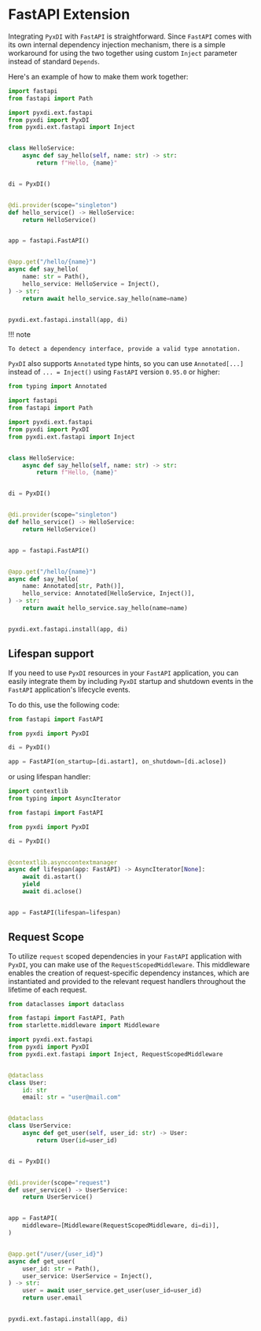 # FastAPI Extension

Integrating `PyxDI` with `FastAPI` is straightforward. Since `FastAPI` comes with its own internal dependency injection
mechanism, there is a simple workaround for using the two together using custom `Inject` parameter instead of standard `Depends`.

Here's an example of how to make them work together:


```python
import fastapi
from fastapi import Path

import pyxdi.ext.fastapi
from pyxdi import PyxDI
from pyxdi.ext.fastapi import Inject


class HelloService:
    async def say_hello(self, name: str) -> str:
        return f"Hello, {name}"


di = PyxDI()


@di.provider(scope="singleton")
def hello_service() -> HelloService:
    return HelloService()


app = fastapi.FastAPI()


@app.get("/hello/{name}")
async def say_hello(
    name: str = Path(),
    hello_service: HelloService = Inject(),
) -> str:
    return await hello_service.say_hello(name=name)


pyxdi.ext.fastapi.install(app, di)
```

!!! note

    To detect a dependency interface, provide a valid type annotation.

`PyxDI` also supports `Annotated` type hints, so you can use `Annotated[...]` instead of `... = Inject()` using `FastAPI` version `0.95.0` or higher:

```python
from typing import Annotated

import fastapi
from fastapi import Path

import pyxdi.ext.fastapi
from pyxdi import PyxDI
from pyxdi.ext.fastapi import Inject


class HelloService:
    async def say_hello(self, name: str) -> str:
        return f"Hello, {name}"


di = PyxDI()


@di.provider(scope="singleton")
def hello_service() -> HelloService:
    return HelloService()


app = fastapi.FastAPI()


@app.get("/hello/{name}")
async def say_hello(
    name: Annotated[str, Path()],
    hello_service: Annotated[HelloService, Inject()],
) -> str:
    return await hello_service.say_hello(name=name)


pyxdi.ext.fastapi.install(app, di)
```


## Lifespan support

If you need to use `PyxDI` resources in your `FastAPI` application, you can easily integrate them by including `PyxDI`
startup and shutdown events in the `FastAPI` application's lifecycle events.

To do this, use the following code:

```python
from fastapi import FastAPI

from pyxdi import PyxDI

di = PyxDI()

app = FastAPI(on_startup=[di.astart], on_shutdown=[di.aclose])
```

or using lifespan handler:

```python
import contextlib
from typing import AsyncIterator

from fastapi import FastAPI

from pyxdi import PyxDI

di = PyxDI()


@contextlib.asynccontextmanager
async def lifespan(app: FastAPI) -> AsyncIterator[None]:
    await di.astart()
    yield
    await di.aclose()


app = FastAPI(lifespan=lifespan)
```


## Request Scope

To utilize `request` scoped dependencies in your `FastAPI` application with `PyxDI`, you can make use of the
`RequestScopedMiddleware`. This middleware enables the creation of request-specific dependency instances,
which are instantiated and provided to the relevant request handlers throughout the lifetime of each request.

```python
from dataclasses import dataclass

from fastapi import FastAPI, Path
from starlette.middleware import Middleware

import pyxdi.ext.fastapi
from pyxdi import PyxDI
from pyxdi.ext.fastapi import Inject, RequestScopedMiddleware


@dataclass
class User:
    id: str
    email: str = "user@mail.com"


@dataclass
class UserService:
    async def get_user(self, user_id: str) -> User:
        return User(id=user_id)


di = PyxDI()


@di.provider(scope="request")
def user_service() -> UserService:
    return UserService()


app = FastAPI(
    middleware=[Middleware(RequestScopedMiddleware, di=di)],
)


@app.get("/user/{user_id}")
async def get_user(
    user_id: str = Path(),
    user_service: UserService = Inject(),
) -> str:
    user = await user_service.get_user(user_id=user_id)
    return user.email


pyxdi.ext.fastapi.install(app, di)
```
